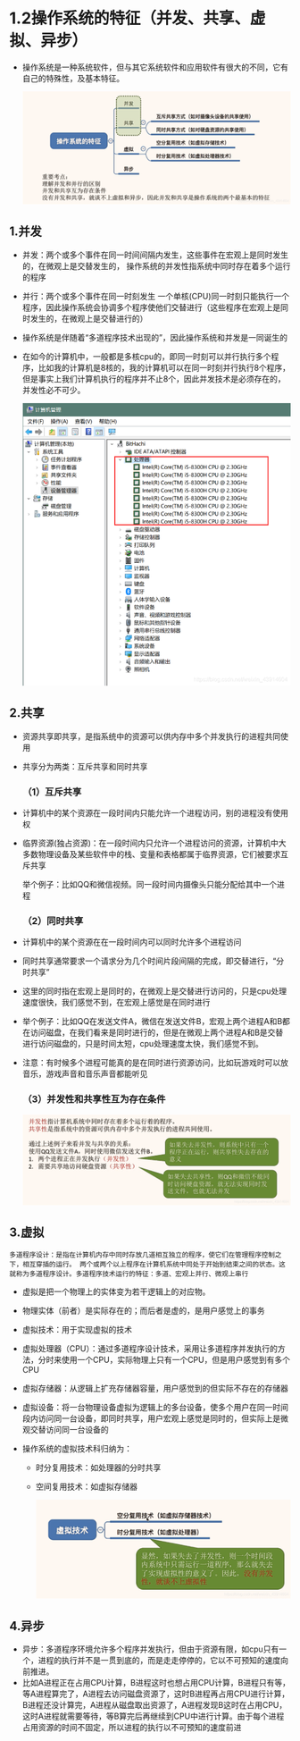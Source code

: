 # 1.2操作系统的特征（并发、共享、虚拟、异步）

- 操作系统是一种系统软件，但与其它系统软件和应用软件有很大的不同，它有自己的特殊性，及基本特征。

  ![](./pictures/8ae8000dd7cfdad895c7c1dcc448901a.png)

## 1.并发

- 并发：两个或多个事件在同一时间间隔内发生，这些事件在宏观上是同时发生的，在微观上是交替发生的， 操作系统的并发性指系统中同时存在着多个运行的程序

- 并行：两个或多个事件在同一时刻发生
  一个单核(CPU)同一时刻只能执行一个程序，因此操作系统会协调多个程序使他们交替进行（这些程序在宏观上是同时发生的，在微观上是交替进行的）

- 操作系统是伴随着“多道程序技术出现的”，因此操作系统和并发是一同诞生的

- 在如今的计算机中，一般都是多核cpu的，即同一时刻可以并行执行多个程序，比如我的计算机是8核的，我的计算机可以在同一时刻并行执行8个程序，但是事实上我们计算机执行的程序并不止8个，因此并发技术是必须存在的，并发性必不可少。

  ![](./pictures/3383ef2d0c8ec25dc0b553559e1fff8b.png)

## 2.共享

- 资源共享即共享，是指系统中的资源可以供内存中多个并发执行的进程共同使用

- 共享分为两类：互斥共享和同时共享

  ### （1）互斥共享

- 计算机中的某个资源在一段时间内只能允许一个进程访问，别的进程没有使用权

- 临界资源(独占资源)：在一段时间内只允许一个进程访问的资源，计算机中大多数物理设备及某些软件中的栈、变量和表格都属于临界资源，它们被要求互斥共享

  举个例子：比如QQ和微信视频。同一段时间内摄像头只能分配给其中一个进程

  ### （2）同时共享

- 计算机中的某个资源在在一段时间内可以同时允许多个进程访问

- 同时共享通常要求一个请求分为几个时间片段间隔的完成，即交替进行，“分时共享”

- 这里的同时指在宏观上是同时的，在微观上是交替进行访问的，只是cpu处理速度很快，我们感觉不到，在宏观上感觉是在同时进行

- 举个例子：比如QQ在发送文件A，微信在发送文件B，宏观上两个进程A和B都在访问磁盘，在我们看来是同时进行的，但是在微观上两个进程A和B是交替进行访问磁盘的，只是时间太短，cpu处理速度太快，我们感觉不到。

- 注意：有时候多个进程可能真的是在同时进行资源访问，比如玩游戏时可以放音乐，游戏声音和音乐声音都能听见

  ### （3）并发性和共享性互为存在条件

  ![](./pictures/3a00976b2b43fbd08bcb0bf3528651f3.png)

## 3.虚拟

```
多道程序设计：是指在计算机内存中同时存放几道相互独立的程序，使它们在管理程序控制之下，相互穿插的运行。 两个或两个以上程序在计算机系统中同处于开始到结束之间的状态。这就称为多道程序设计。多道程序技术运行的特征：多道、宏观上并行、微观上串行
```

- 虚拟是把一个物理上的实体变为若干逻辑上的对应物。

- 物理实体（前者）是实际存在的；而后者是虚的，是用户感觉上的事务

- 虚拟技术：用于实现虚拟的技术

- 虚拟处理器（CPU）：通过多道程序设计技术，采用让多道程序并发执行的方法，分时来使用一个CPU，实际物理上只有一个CPU，但是用户感觉到有多个CPU

- 虚拟存储器：从逻辑上扩充存储器容量，用户感觉到的但实际不存在的存储器

- 虚拟设备：将一台物理设备虚拟为逻辑上的多台设备，使多个用户在同一时间段内访问同一台设备，即同时共享，用户宏观上感觉是同时的，但实际上是微观交替访问同一台设备的

- 操作系统的虚拟技术科归纳为：

  - 时分复用技术：如处理器的分时共享

  - 空间复用技术：如虚拟存储器

    ![](./pictures/38046e4f414e1042e432e10a7515c453.png)

## 4.异步

- 异步：多道程序环境允许多个程序并发执行，但由于资源有限，如cpu只有一个，进程的执行并不是一贯到底的，而是走走停停的，它以不可预知的速度向前推进。
- 比如A进程正在占用CPU计算，B进程这时也想占用CPU计算，B进程只有等，等A进程算完了，A进程去访问磁盘资源了，这时B进程再占用CPU进行计算，B进程还没计算完，A进程从磁盘取出资源了，A进程发现B这时在占用CPU，这时A进程就需要等待，等B算完后再继续到CPU中进行计算。由于每个进程占用资源的时间不固定，所以进程的执行以不可预知的速度前进





